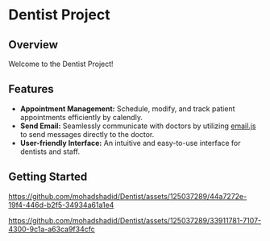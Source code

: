 # Dentist Project

## Overview

Welcome to the Dentist Project!

## Features

- **Appointment Management:** Schedule, modify, and track patient appointments efficiently by calendly.
- **Send Email:** Seamlessly communicate with doctors by utilizing [email.js](https://www.emailjs.com/) to send messages directly to the doctor.
- **User-friendly Interface:** An intuitive and easy-to-use interface for dentists and staff.

## Getting Started


https://github.com/mohadshadid/Dentist/assets/125037289/44a7272e-19f4-446d-b2f5-34934a61a1e4

https://github.com/mohadshadid/Dentist/assets/125037289/33911781-7107-4300-9c1a-a63ca9f34cfc






